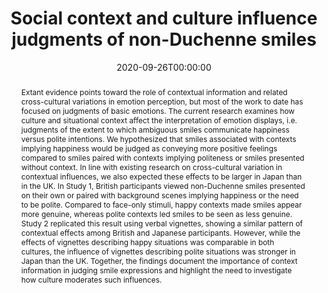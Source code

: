 ---
title: "Social context and culture influence judgments of non-Duchenne smiles"
authors: 
    - admin
    - Magdalena Rychlowska
    - Anna Orlowska
    - Hillel Aviezer
    - Eva G. Krumhuber
date: "2020-09-26T00:00:00"
doi: "10.1007/s41809-020-00066-1"

# Schedule page publish date (NOT publication's date).
# publishDate: "2020-09-26T00:00:00Z"

# Publication type.
# Legend: 0 = Uncategorized; 1 = Conference paper; 2 = Journal article;
# 3 = Preprint / Working Paper; 4 = Report; 5 = Book; 6 = Book section;
# 7 = Thesis; 8 = Patent
publication_types: ["2"]

# Publication name and optional abbreviated publication name.
publication: "*Journal of Cultural Cognitive Science*"
publication_short: "*J. Cult. Cogn. Sci.*"

# Abstract and optional shortened version.
abstract: "Extant evidence points toward the role of contextual information and related cross-cultural variations in emotion perception, but most of the work to date has focused on judgments of basic emotions. The current research examines how culture and situational context affect the interpretation of emotion displays, i.e. judgments of the extent to which ambiguous smiles communicate happiness versus polite intentions. We hypothesized that smiles associated with contexts implying happiness would be judged as conveying more positive feelings compared to smiles paired with contexts implying politeness or smiles presented without context. In line with existing research on cross-cultural variation in contextual influences, we also expected these effects to be larger in Japan than in the UK. In Study 1, British participants viewed non-Duchenne smiles presented on their own or paired with background scenes implying happiness or the need to be polite. Compared to face-only stimuli, happy contexts made smiles appear more genuine, whereas polite contexts led smiles to be seen as less genuine. Study 2 replicated this result using verbal vignettes, showing a similar pattern of contextual effects among British and Japanese participants. However, while the effects of vignettes describing happy situations was comparable in both cultures, the influence of vignettes describing polite situations was stronger in Japan than the UK. Together, the findings document the importance of context information in judging smile expressions and highlight the need to investigate how culture moderates such influences."

# Summary. An optional shortened abstract.
# summary: Dynamic information in facial displays contributes to the ability to accurately infer the emotional experiences of another person.


tags:
#- Source Themes
# Is this a selected publication? (true/false)
featured: false

# links:
# - name: ""
#   url: ""
url_pdf: ''
url_code: ''
url_dataset: ''
url_poster: ''
url_project: ''
url_slides: ''
url_source: ''
url_video: ''


# Featured image
# To use, add an image named `featured.jpg/png` to your page's folder. 
image:
#  caption: 'Image credit: [**Unsplash**](https://unsplash.com/photos/jdD8gXaTZsc)'
  focal_point: ""
  preview_only: false

# Associated Projects (optional).
#   Associate this publication with one or more of your projects.
#   Simply enter your project's folder or file name without extension.
#   E.g. `internal-project` references `content/project/internal-project/index.md`.
#   Otherwise, set `projects: []`.
projects: []


# Slides (optional).
#   Associate this publication with Markdown slides.
#   Simply enter your slide deck's filename without extension.
#   E.g. `slides: "example"` references `content/slides/example/index.md`.
#   Otherwise, set `slides: ""`.
slides: example

---